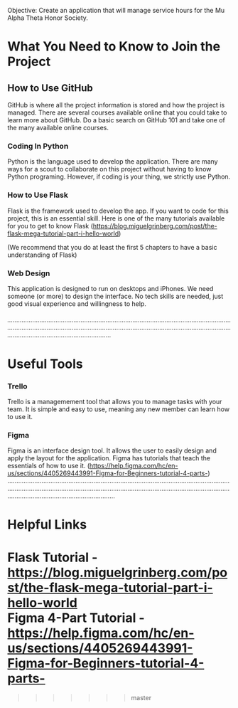 Objective: Create an application that will manage service hours for the Mu Alpha Theta Honor Society.

# What You Need to Know to Join the Project

## How to Use GitHub
GitHub is where all the project information is stored and how the project is managed. There are several courses available online that you could take to learn more about GitHub. Do a basic search on GitHub 101 and take one of the many available online courses.
### Coding In Python
Python is the language used to develop the application. There are many ways for a scout to collaborate on this project without having to know Python programing. However, if coding is your thing, we strictly use Python.
### How to Use Flask
Flask is the framework used to develop the app. If you want to code for this project, this is an essential skill. Here is one of the many tutorials available for you to get to know Flask
(https://blog.miguelgrinberg.com/post/the-flask-mega-tutorial-part-i-hello-world)

(We recommend that you do at least the first 5 chapters to have a basic understanding of Flask)
### Web Design
This application is designed to run on desktops and iPhones. We need someone (or more) to design the interface. No tech skills are needed, just good visual experience and willingness to help.
###### ....................................................................................................................................................................................................................................................................................................................
# Useful Tools
### Trello
Trello is a managemement tool that allows you to manage tasks with your team. It is simple and easy to use, meaning any new member can learn how to use it.
### Figma
Figma is an interface design tool. It allows the user to easily design and apply the layout for the application. Figma has tutorials that teach the essentials of how to use it. (https://help.figma.com/hc/en-us/sections/4405269443991-Figma-for-Beginners-tutorial-4-parts-)
....................................................................................................................................................................................................................................................................................................................
# Helpful Links
Flask Tutorial - https://blog.miguelgrinberg.com/post/the-flask-mega-tutorial-part-i-hello-world                                                                        
Figma 4-Part Tutorial - https://help.figma.com/hc/en-us/sections/4405269443991-Figma-for-Beginners-tutorial-4-parts-
=======
>>>>>>> master


